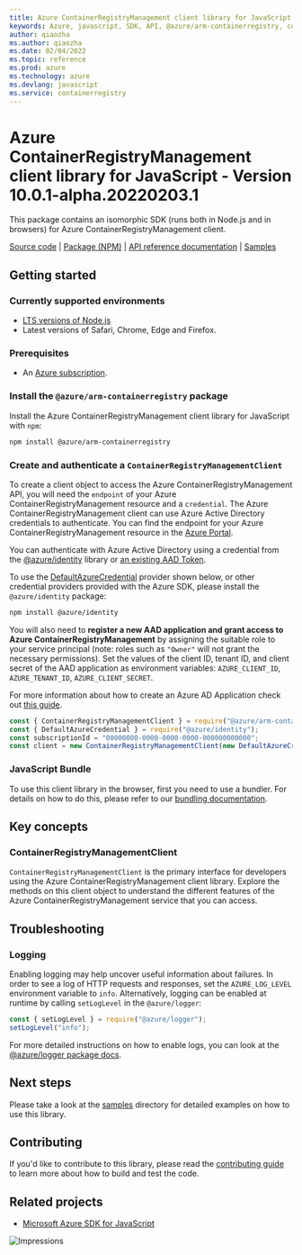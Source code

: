 ```yaml
---
title: Azure ContainerRegistryManagement client library for JavaScript
keywords: Azure, javascript, SDK, API, @azure/arm-containerregistry, containerregistry
author: qiaozha
ms.author: qiaozha
ms.date: 02/04/2022
ms.topic: reference
ms.prod: azure
ms.technology: azure
ms.devlang: javascript
ms.service: containerregistry
---
```

# Azure ContainerRegistryManagement client library for JavaScript - Version 10.0.1-alpha.20220203.1 


This package contains an isomorphic SDK (runs both in Node.js and in browsers) for Azure ContainerRegistryManagement client.



[Source code](https://github.com/Azure/azure-sdk-for-js/tree/main/sdk/containerregistry/arm-containerregistry) |
[Package (NPM)](https://www.npmjs.com/package/@azure/arm-containerregistry) |
[API reference documentation](https://docs.microsoft.com/javascript/api/@azure/arm-containerregistry) |
[Samples](https://github.com/Azure-Samples/azure-samples-js-management)

## Getting started

### Currently supported environments

- [LTS versions of Node.js](https://nodejs.org/about/releases/)
- Latest versions of Safari, Chrome, Edge and Firefox.

### Prerequisites

- An [Azure subscription][azure_sub].

### Install the `@azure/arm-containerregistry` package

Install the Azure ContainerRegistryManagement client library for JavaScript with `npm`:

```bash
npm install @azure/arm-containerregistry
```

### Create and authenticate a `ContainerRegistryManagementClient`

To create a client object to access the Azure ContainerRegistryManagement API, you will need the `endpoint` of your Azure ContainerRegistryManagement resource and a `credential`. The Azure ContainerRegistryManagement client can use Azure Active Directory credentials to authenticate.
You can find the endpoint for your Azure ContainerRegistryManagement resource in the [Azure Portal][azure_portal].

You can authenticate with Azure Active Directory using a credential from the [@azure/identity][azure_identity] library or [an existing AAD Token](https://github.com/Azure/azure-sdk-for-js/blob/master/sdk/identity/identity/samples/AzureIdentityExamples.md#authenticating-with-a-pre-fetched-access-token).

To use the [DefaultAzureCredential][defaultazurecredential] provider shown below, or other credential providers provided with the Azure SDK, please install the `@azure/identity` package:

```bash
npm install @azure/identity
```

You will also need to **register a new AAD application and grant access to Azure ContainerRegistryManagement** by assigning the suitable role to your service principal (note: roles such as `"Owner"` will not grant the necessary permissions).
Set the values of the client ID, tenant ID, and client secret of the AAD application as environment variables: `AZURE_CLIENT_ID`, `AZURE_TENANT_ID`, `AZURE_CLIENT_SECRET`.

For more information about how to create an Azure AD Application check out [this guide](https://docs.microsoft.com/azure/active-directory/develop/howto-create-service-principal-portal).

```javascript
const { ContainerRegistryManagementClient } = require("@azure/arm-containerregistry");
const { DefaultAzureCredential } = require("@azure/identity");
const subscriptionId = "00000000-0000-0000-0000-000000000000";
const client = new ContainerRegistryManagementClient(new DefaultAzureCredential(), subscriptionId);
```


### JavaScript Bundle
To use this client library in the browser, first you need to use a bundler. For details on how to do this, please refer to our [bundling documentation](https://aka.ms/AzureSDKBundling).

## Key concepts

### ContainerRegistryManagementClient

`ContainerRegistryManagementClient` is the primary interface for developers using the Azure ContainerRegistryManagement client library. Explore the methods on this client object to understand the different features of the Azure ContainerRegistryManagement service that you can access.

## Troubleshooting

### Logging

Enabling logging may help uncover useful information about failures. In order to see a log of HTTP requests and responses, set the `AZURE_LOG_LEVEL` environment variable to `info`. Alternatively, logging can be enabled at runtime by calling `setLogLevel` in the `@azure/logger`:

```javascript
const { setLogLevel } = require("@azure/logger");
setLogLevel("info");
```

For more detailed instructions on how to enable logs, you can look at the [@azure/logger package docs](https://github.com/Azure/azure-sdk-for-js/tree/main/sdk/core/logger).

## Next steps

Please take a look at the [samples](https://github.com/Azure-Samples/azure-samples-js-management) directory for detailed examples on how to use this library.

## Contributing

If you'd like to contribute to this library, please read the [contributing guide](https://github.com/Azure/azure-sdk-for-js/blob/main/CONTRIBUTING.md) to learn more about how to build and test the code.

## Related projects

- [Microsoft Azure SDK for JavaScript](https://github.com/Azure/azure-sdk-for-js)

![Impressions](https://azure-sdk-impressions.azurewebsites.net/api/impressions/azure-sdk-for-js%2Fsdk%2Fcontainerregistry%2Farm-containerregistry%2FREADME.png)

[azure_cli]: https://docs.microsoft.com/cli/azure
[azure_sub]: https://azure.microsoft.com/free/
[azure_sub]: https://azure.microsoft.com/free/
[azure_portal]: https://portal.azure.com
[azure_identity]: https://github.com/Azure/azure-sdk-for-js/tree/main/sdk/identity/identity
[defaultazurecredential]: https://github.com/Azure/azure-sdk-for-js/tree/main/sdk/identity/identity#defaultazurecredential


